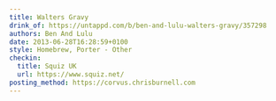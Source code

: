 ```yaml
---
title: Walters Gravy
drink_of: https://untappd.com/b/ben-and-lulu-walters-gravy/357298
authors: Ben And Lulu
date: 2013-06-28T16:28:59+0100
style: Homebrew, Porter - Other
checkin:
  title: Squiz UK
  url: https://www.squiz.net/
posting_method: https://corvus.chrisburnell.com
---
```

